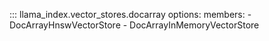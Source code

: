 ::: llama_index.vector_stores.docarray
options:
members: - DocArrayHnswVectorStore - DocArrayInMemoryVectorStore
